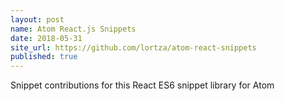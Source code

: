 ```yaml
---
layout: post
name: Atom React.js Snippets
date: 2018-05-31
site_url: https://github.com/lortza/atom-react-snippets
published: true
---
```

Snippet contributions for this React ES6 snippet library for Atom
